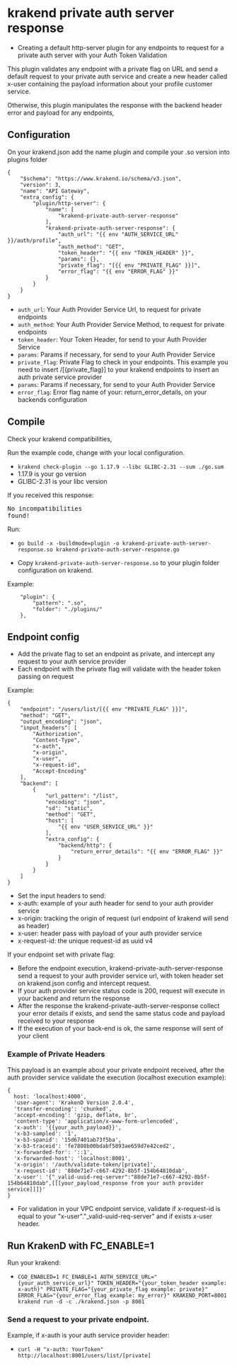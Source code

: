 # krakend private auth server response

- Creating a default http-server plugin for any endpoints to request for a private auth server with your Auth Token Validation

This plugin validates any endpoint with a private flag on URL and send a default request to your private auth service and create a new header called x-user containing the payload information about your profile customer service.

Otherwise, this plugin manipulates the response with the backend header error and payload for any endpoints,

## Configuration

On your krakend.json add the name plugin and compile your .so version into plugins folder

```
{
    "$schema": "https://www.krakend.io/schema/v3.json",
    "version": 3,
    "name": "API Gateway",
    "extra_config": {
        "plugin/http-server": {
            "name": [
                "krakend-private-auth-server-response"
            ],
            "krakend-private-auth-server-response": {
                "auth_url": "{{ env "AUTH_SERVICE_URL" }}/auth/profile",
                "auth_method": "GET",
                "token_header": "{{ env "TOKEN_HEADER" }}",
                "params": {},
                "private_flag": "[{{ env "PRIVATE_FLAG" }}]",
                "error_flag": "{{ env "ERROR_FLAG" }}"
            }
        }
    }
}
```

- `auth_url`: Your Auth Provider Service Url, to request for private endpoints
- `auth_method`: Your Auth Provider Service Method, to request for private endpoints
- `token_header`: Your Token Header, for send to your Auth Provider Service
- `params`: Params if necessary, for send to your Auth Provider Service
- `private_flag`: Private Flag to check in your endpoints. This example you need to insert /[{private_flag}] to your krakend endpoints to insert an auth private service provider
- `params`: Params if necessary, for send to your Auth Provider Service
- `error_flag`: Error flag name of your: return_error_details, on your backends configuration

## Compile

Check your krakend compatibilities,

Run the example code, change with your local configuration.

- `krakend check-plugin --go 1.17.9 --libc GLIBC-2.31 --sum ./go.sum`
- 1.17.9 is your go version
- GLIBC-2.31 is your libc version

If you received this response: <pre>No incompatibilities found!</pre>

Run:

- `go build -x -buildmode=plugin -o krakend-private-auth-server-response.so krakend-private-auth-server-response.go`

- Copy `krakend-private-auth-server-response.so` to your plugin folder configuration on krakend.

Example:

```
    "plugin": {
        "pattern": ".so",
        "folder": "./plugins/"
    },
```

## Endpoint config

- Add the private flag to set an endpoint as private, and intercept any request to your auth service provider
- Each endpoint with the private flag will validate with the header token passing on request

Example:

```
{
    "endpoint": "/users/list/[{{ env "PRIVATE_FLAG" }}]",
    "method": "GET",
    "output_encoding": "json",
    "input_headers": [
        "Authorization",
        "Content-Type",
        "x-auth",
        "x-origin",
        "x-user",
        "x-request-id",
        "Accept-Encoding"
    ],
    "backend": [
        {
            "url_pattern": "/list",
            "encoding": "json",
            "sd": "static",
            "method": "GET",
            "host": [
                "{{ env "USER_SERVICE_URL" }}"
            ],
            "extra_config": {
                "backend/http": {
                    "return_error_details": "{{ env "ERROR_FLAG" }}"
                }
            }
        }
    ]
}
```

- Set the input headers to send:
- x-auth: example of your auth header for send to your auth provider service
- x-origin: tracking the origin of request (url endpoint of krakend will send as header)
- x-user: header pass with payload of your auth provider service
- x-request-id: the unique request-id as uuid v4

If your endpoint set with private flag:

- Before the endpoint execution, krakend-private-auth-server-response send a request to your auth provider service url, with token header set on krakend.json config and intercept request.
- If your auth provider service status code is 200, request will execute in your backend and return the response
- After the response the krakend-private-auth-server-response collect your error details if exists, and send the same status code and payload received to your response
- If the execution of your back-end is ok, the same response will sent of your client

### Example of Private Headers

This payload is an example about your private endpoint received, after the auth provider service validate the execution (localhost execution example):

```
{
  host: 'localhost:4000',
  'user-agent': 'KrakenD Version 2.0.4',
  'transfer-encoding': 'chunked',
  'accept-encoding': 'gzip, deflate, br',
  'content-type': 'application/x-www-form-urlencoded',
  'x-auth': '{{your_auth_payload}}',
  'x-b3-sampled': '1',
  'x-b3-spanid': '15d67401ab73f5ba',
  'x-b3-traceid': 'fe7808b00bdabf5893ae659d7e42ced2',
  'x-forwarded-for': '::1',
  'x-forwarded-host': 'localhost:8001',
  'x-origin': '/auth/validate-token/[private]',
  'x-request-id': '88de71e7-c667-4292-8b5f-154b64810dab',
  'x-user': '{"_valid-uuid-req-server":"88de71e7-c667-4292-8b5f-154b64810dab",[[[your_payload_response from your auth provider service]]]}'
}
```

- For validation in your VPC endpoint service, validate if x-request-id is equal to your "x-user"."\_valid-uuid-req-server" and if exists x-user header.

## Run KrakenD with FC_ENABLE=1

Run your krakend:

- `CGO_ENABLED=1 FC_ENABLE=1 AUTH_SERVICE_URL="{your_auth_service_url}" TOKEN_HEADER="{your_token_header example: x-auth}" PRIVATE_FLAG="{your_private_flag example: private}" ERROR_FLAG="{your_error_flag example: my_error}" KRAKEND_PORT=8001 krakend run -d -c ./krakend.json -p 8001`

### Send a request to your private endpoint.

Example, if x-auth is your auth service provider header:

- `curl -H "x-auth: YourToken" http://localhost:8001/users/list/[private]`
